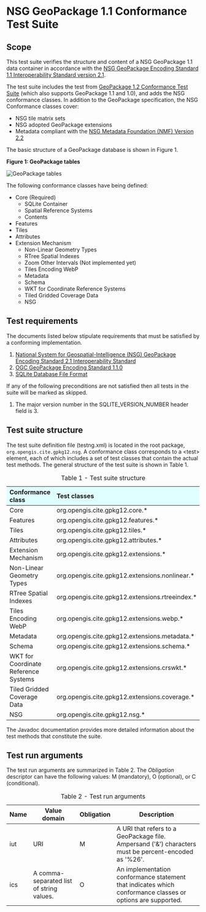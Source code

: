 
# NSG GeoPackage 1.1 Conformance Test Suite

## Scope


This test suite verifies the structure and content of a NSG GeoPackage 1.1 data container in accordance with the [NSG GeoPackage Encoding Standard 1.1 Interoperability Standard version 2.1](https://nsgreg.nga.mil/doc/view?i=4379&amp;month=1&amp;day=24&amp;year=2018).
 
The test suite includes the test from [GeoPackage 1.2 Conformance Test Suite](https://github.com/opengeospatial/ets-gpkg12) (which also supports GeoPackage 1.1 and 1.0), and adds the NSG conformance classes. In addition to the GeoPackage specification, the NSG Conformance classes cover:

* NSG tile matrix sets
* NSG adopted GeoPackage extensions
* Metadata compliant with the [NSG Metadata Foundation (NMF) Version 2.2](https://nsgreg.nga.mil/doc/view?i=4123&amp;month=1&amp;day=24&amp;year=2018)

The basic structure of a GeoPackage database is shown in Figure 1.

**Figure 1: GeoPackage tables**

![GeoPackage tables](./img/geopackage-tables.png)

The following conformance classes have being defined:

* Core (Required)
    - SQLite Container
    - Spatial Reference Systems
    - Contents
* Features
* Tiles
* Attributes
* Extension Mechanism
    - Non-Linear Geometry Types
    - RTree Spatial Indexes
    - Zoom Other Intervals (Not implemented yet)
    - Tiles Encoding WebP
    - Metadata
    - Schema
    - WKT for Coordinate Reference Systems
    - Tiled Gridded Coverage Data
    - NSG

## Test requirements

The documents listed below stipulate requirements that must be satisfied by a 
conforming implementation.

1. [National System for Geospatial-Intelligence (NSG) GeoPackage Encoding Standard 2.1 Interoperability Standard](https://nsgreg.nga.mil/doc/view?i=4379)
2. [OGC GeoPackage Encoding Standard 1.1.0](https://portal.opengeospatial.org/files/?artifact_id=64506)
3. [SQLite Database File Format](http://sqlite.org/fileformat2.html)

If any of the following preconditions are not satisfied then all tests in the 
suite will be marked as skipped.

1. The major version number in the SQLITE_VERSION_NUMBER header field is 3.

## Test suite structure

The test suite definition file (testng.xml) is located in the root package, 
`org.opengis.cite.gpkg12.nsg`. A conformance class corresponds to a &lt;test&gt; element, each 
of which includes a set of test classes that contain the actual test methods. 
The general structure of the test suite is shown in Table 1.

<table>
  <caption>Table 1 - Test suite structure</caption>
  <thead>
    <tr style="text-align: left; background-color: LightCyan">
      <th>Conformance class</th>
      <th>Test classes</th>
    </tr>
  </thead>
  <tbody>
    <tr>
      <td>Core</td>
      <td>org.opengis.cite.gpkg12.core.*</td>
    </tr>
    <tr>
      <td>Features</td>
      <td>org.opengis.cite.gpkg12.features.*</td>
    </tr>
    <tr>
      <td>Tiles</td>
      <td>org.opengis.cite.gpkg12.tiles.*</td>
    </tr>
    <tr>
      <td>Attributes</td>
      <td>org.opengis.cite.gpkg12.attributes.*</td>
    </tr>
    <tr>
      <td>Extension Mechanism</td>
      <td>org.opengis.cite.gpkg12.extensions.*</td>
    </tr>
    <tr>
      <td>Non-Linear Geometry Types</td>
      <td>org.opengis.cite.gpkg12.extensions.nonlinear.*</td>
    </tr>
    <tr>
      <td>RTree Spatial Indexes</td>
      <td>org.opengis.cite.gpkg12.extensions.rtreeindex.*</td>
    </tr>
    <tr>
      <td>Tiles Encoding WebP</td>
      <td>org.opengis.cite.gpkg12.extensions.webp.*</td>
    </tr>
    <tr>
      <td>Metadata</td>
      <td>org.opengis.cite.gpkg12.extensions.metadata.*</td>
    </tr>
    <tr>
      <td>Schema</td>
      <td>org.opengis.cite.gpkg12.extensions.schema.*</td>
    </tr>
    <tr>
      <td>WKT for Coordinate Reference Systems</td>
      <td>org.opengis.cite.gpkg12.extensions.crswkt.*</td>
    </tr>
    <tr>
      <td>Tiled Gridded Coverage Data</td>
      <td>org.opengis.cite.gpkg12.extensions.coverage.*</td>
    </tr>
    <tr>
      <td>NSG</td>
      <td>org.opengis.cite.gpkg12.nsg.*</td>
    </tr>
  </tbody>
</table>

The Javadoc documentation provides more detailed information about the test 
methods that constitute the suite.


## Test run arguments

The test run arguments are summarized in Table 2. The _Obligation_ descriptor can 
have the following values: M (mandatory), O (optional), or C (conditional).

<table>
	<caption>Table 2 - Test run arguments</caption>
	<thead>
    <tr>
      <th>Name</th>
      <th>Value domain</th>
	    <th>Obligation</th>
	    <th>Description</th>
    </tr>
  </thead>
	<tbody>
    <tr>
      <td>iut</td>
      <td>URI</td>
      <td>M</td>
      <td>A URI that refers to a GeoPackage file. Ampersand ('&amp;') characters 
      must be percent-encoded as '%26'.</td>
    </tr>
	  <tr>
      <td>ics</td>
      <td>A comma-separated list of string values.</td>
      <td>O</td>
      <td>An implementation conformance statement that indicates which conformance 
      classes or options are supported.</td>
    </tr>
	</tbody>
</table>
